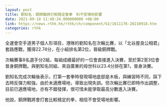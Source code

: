 ```yaml
---
layout: post
title: 劉知名：銅牌戰將打較穩定套拳　料不受場地影響
date: 2021-09-18 11:49:24.000000000 +08:00
link: https://news.rthk.hk/rthk/ch/component/k2/1611176-20210918.htm
categories: rthk
---
```


全運會空手道男子個人形項目，港隊的劉知名在次輪比賽，以「北谷屋良公相君」套路應戰，獲得22.74分，在小組排名第2位，晉級銅牌戰。

次輪賽事8名選手分2組，每組成績最好的一位會直接進入決賽，至於第2至3位會晉身銅牌戰。與劉知名同組、來自廣東的母世科以23.4分排在第1，晉身決賽。

劉知名完成次輪後表示，打第一套拳時發現場地底部是木板，與練習時不同，踩下去時反彈力較強，由於未適應場地，導致出現失誤。但次輪比賽已即時作出調整，目前已適應場地，亦有不錯發揮，很可惜未能爭取最高分數進入決賽。

他說，銅牌戰將會打套比較穩定的拳，相信不會受場地影響。
